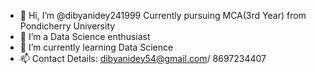 - 👋 Hi, I’m @dibyanidey241999
Currently pursuing MCA(3rd Year) from Pondicherry University
- 👀 I’m a Data Science enthusiast
- 🌱 I’m currently learning Data Science
- 📫 Contact Details: dibyanidey54@gmail.com/ 8697234407
<!---
dibyanidey241999/dibyanidey241999 is a ✨ special ✨ repository because its `README.md` (this file) appears on your GitHub profile.
You can click the Preview link to take a look at your changes.
--->
